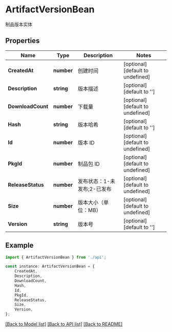 # ArtifactVersionBean

制品版本实体

## Properties

Name | Type | Description | Notes
------------ | ------------- | ------------- | -------------
**CreatedAt** | **number** | 创建时间 | [optional] [default to undefined]
**Description** | **string** | 版本描述 | [optional] [default to '']
**DownloadCount** | **number** | 下载量 | [optional] [default to undefined]
**Hash** | **string** | 版本哈希 | [optional] [default to '']
**Id** | **number** | 版本 ID | [optional] [default to undefined]
**PkgId** | **number** | 制品包 ID | [optional] [default to undefined]
**ReleaseStatus** | **number** | 发布状态：1-未发布;2-已发布 | [optional] [default to undefined]
**Size** | **number** | 版本大小（单位：MB） | [optional] [default to undefined]
**Version** | **string** | 版本号 | [optional] [default to '']

## Example

```typescript
import { ArtifactVersionBean } from './api';

const instance: ArtifactVersionBean = {
    CreatedAt,
    Description,
    DownloadCount,
    Hash,
    Id,
    PkgId,
    ReleaseStatus,
    Size,
    Version,
};
```

[[Back to Model list]](../README.md#documentation-for-models) [[Back to API list]](../README.md#documentation-for-api-endpoints) [[Back to README]](../README.md)

